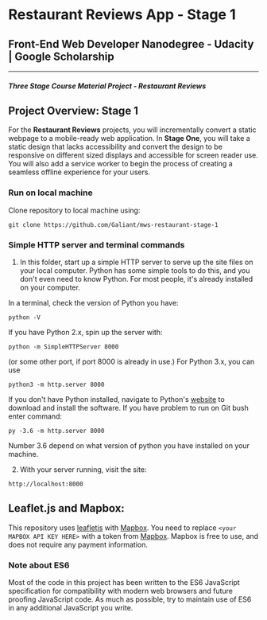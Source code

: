 # Restaurant Reviews App - Stage 1

## Front-End Web Developer Nanodegree - Udacity | Google Scholarship

---

#### _Three Stage Course Material Project - Restaurant Reviews_

## Project Overview: Stage 1

For the **Restaurant Reviews** projects, you will incrementally convert a static webpage to a mobile-ready web application. In **Stage One**, you will take a static design that lacks accessibility and convert the design to be responsive on different sized displays and accessible for screen reader use. You will also add a service worker to begin the process of creating a seamless offline experience for your users.

### Run on local machine

Clone repository to local machine using:

```
git clone https://github.com/Galiant/mws-restaurant-stage-1
```

### Simple HTTP server and terminal commands

1.  In this folder, start up a simple HTTP server to serve up the site files on your local computer. Python has some simple tools to do this, and you don't even need to know Python. For most people, it's already installed on your computer.

In a terminal, check the version of Python you have:

```
python -V
```

If you have Python 2.x, spin up the server with:

```
python -m SimpleHTTPServer 8000
```

(or some other port, if port 8000 is already in use.) For Python 3.x, you can use

```
python3 -m http.server 8000
```

If you don't have Python installed, navigate to Python's [website](https://www.python.org/) to download and install the software. If you have problem to run on Git bush enter command:

```
py -3.6 -m http.server 8000
```

Number 3.6 depend on what version of python you have installed on your machine.

2.  With your server running, visit the site:

```
http://localhost:8000
```

## Leaflet.js and Mapbox:

This repository uses [leafletjs](https://leafletjs.com/) with [Mapbox](https://www.mapbox.com/). You need to replace `<your MAPBOX API KEY HERE>` with a token from [Mapbox](https://www.mapbox.com/). Mapbox is free to use, and does not require any payment information.

### Note about ES6

Most of the code in this project has been written to the ES6 JavaScript specification for compatibility with modern web browsers and future proofing JavaScript code. As much as possible, try to maintain use of ES6 in any additional JavaScript you write.
